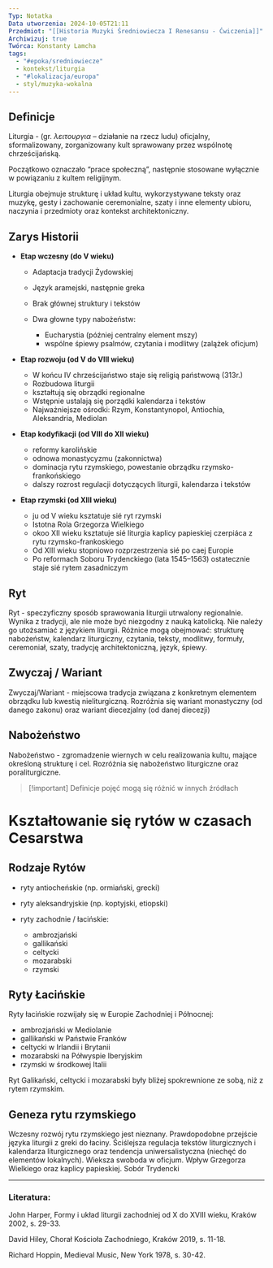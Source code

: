 ```yaml
---
Typ: Notatka
Data utworzenia: 2024-10-05T21:11
Przedmiot: "[[Historia Muzyki Średniowiecza I Renesansu - Ćwiczenia]]"
Archiwizuj: true
Twórca: Konstanty Lamcha
tags:
  - "#epoka/sredniowiecze"
  - kontekst/liturgia
  - "#lokalizacja/europa"
  - styl/muzyka-wokalna
---
```

## Definicje

Liturgia - (gr. _λειτουργια_ – działanie na rzecz ludu) oficjalny, sformalizowany, zorganizowany kult sprawowany przez wspólnotę chrześcijańską.

Początkowo oznaczało “prace społeczną”, następnie stosowane wyłącznie w powiązaniu z kultem religijnym.

Liturgia obejmuje strukturę i układ kultu, wykorzystywane teksty oraz muzykę, gesty i zachowanie ceremonialne, szaty i inne elementy ubioru, naczynia i przedmioty oraz kontekst architektoniczny.

## Zarys Historii

  

- **Etap wczesny (do V wieku)**
    - Adaptacja tradycji Żydowskiej
    - Język aramejski, następnie greka
    - Brak głównej struktury i tekstów
    - Dwa głowne typy nabożeństw:
        
        - Eucharystia (później centralny element mszy)
        - wspólne śpiewy psalmów, czytania i modlitwy (zalążek oficjum)
        
          
        
- **Etap rozwoju (od V do VIII wieku)**
    - W końcu IV chrześcijaństwo staje się religią państwową (313r.)
    - Rozbudowa liturgii
    - kształtują się obrządki regionalne
    - Wstępnie ustalają się porządki kalendarza i tekstów
    - Najważniejsze ośrodki: Rzym, Konstantynopol, Antiochia, Aleksandria, Mediolan
- **Etap kodyfikacji (od VIII do XII wieku)**
    - reformy karolińskie
    - odnowa monastycyzmu (zakonnictwa)
    - dominacja rytu rzymskiego, powestanie obrządku rzymsko-frankońskiego
    - dalszy rozrost regulacji dotyczących liturgii, kalendarza i tekstów
- **Etap rzymski (od XIII wieku)**
    - ju od V wieku ksztatuje sié ryt rzymski
    - Istotna Rola Grzegorza Wielkiego
    - okoo XII wieku ksztatuje sié liturgia kaplicy papieskiej czerpiáca z rytu rzymsko-frankoskiego
    - Od XIII wieku stopniowo rozprzestrzenia sié po caej Europie
    - Po reformach Soboru Trydenckiego (lata 1545–1563) ostatecznie staje sié rytem zasadniczym

  

## Ryt

Ryt - speczyficzny sposób sprawowania liturgii utrwalony regionalnie. Wynika z tradycji, ale nie może być niezgodny z nauką katolicką. Nie należy go utożsamiać z językiem liturgii. Różnice mogą obejmować: strukturę nabożeństw, kalendarz liturgiczny, czytania, teksty, modlitwy, formuły, ceremoniał, szaty, tradycję architektoniczną, język, śpiewy.

## Zwyczaj / Wariant

Zwyczaj/Wariant - miejscowa tradycja związana z konkretnym elementem obrządku lub kwestią nieliturgiczną. Rozróżnia się wariant monastyczny (od danego zakonu) oraz wariant diecezjalny (od danej diecezji)

## Nabożeństwo

Nabożeństwo - zgromadzenie wiernych w celu realizowania kultu, mające określoną strukturę i cel. Rozróżnia się nabożeństwo liturgiczne oraz poraliturgiczne.

  

> [!important] Definicje pojęć mogą się różnić w innych źródłach

  

# Kształtowanie się rytów w czasach Cesarstwa

## Rodzaje Rytów

- ryty antiocheńskie (np. ormiański, grecki)
- ryty aleksandryjskie (np. koptyjski, etiopski)
- ryty zachodnie / łacińskie:
    
    - ambrozjański
    - gallikański
    - celtycki
    - mozarabski
    - rzymski
    
      
    

## Ryty Łacińskie

Ryty łacińskie rozwijały się w Europie Zachodniej i Północnej:

- ambrozjański w Mediolanie
- gallikański w Państwie Franków
- celtycki w Irlandii i Brytanii
- mozarabski na Półwyspie Iberyjskim
- rzymski w środkowej Italii

Ryt Galikański, celtycki i mozarabski były bliżej spokrewnione ze sobą, niż z rytem rzymskim.

  

## Geneza rytu rzymskiego

Wczesny rozwój rytu rzymskiego jest nieznany. Prawdopodobne przejście języka liturgii z greki do łaciny. Ściślejsza regulacja tekstów liturgicznych i kalendarza liturgicznego oraz tendencja uniwersalistyczna (niechęć do elementów lokalnych). Wieksza swoboda w oficjum. Wpływ Grzegorza Wielkiego oraz kaplicy papieskiej. Sobór Trydencki

  

---

### Literatura:

John Harper, Formy i układ liturgii zachodniej od X do XVIII wieku, Kraków 2002, s. 29-33.

  
David Hiley, Chorał Kościoła Zachodniego, Kraków 2019, s. 11-18.

  
Richard Hoppin, Medieval Music, New York 1978, s. 30-42.